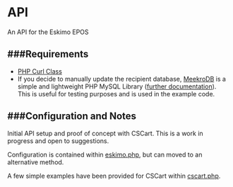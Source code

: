 # API
An API for the Eskimo EPOS

###Requirements
-----------

* [PHP Curl Class](https://github.com/php-curl-class/php-curl-class)
* If you decide to manually update the recipient database, [MeekroDB](https://github.com/SergeyTsalkov/meekrodb) is a simple and lightweight PHP MySQL Library ([further documentation](http://meekro.com/docs.php)).  This is useful for testing purposes and is used in the example code.


###Configuration and Notes 
-----------

Initial API setup and proof of concept with CSCart.  This is a work in progress and open to suggestions.

Configuration is contained within [eskimo.php](eskimo.php), but can moved to an alternative method.

A few simple examples have been provided for CSCart within [cscart.php](examples/cscart.php).

